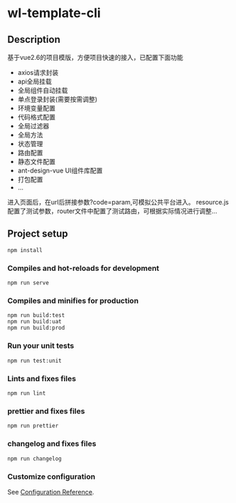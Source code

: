 # wl-template-cli

## Description

  基于vue2.6的项目模版，方便项目快速的接入，已配置下面功能

- axios请求封装
- api全局挂载
- 全局组件自动挂载
- 单点登录封装(需要按需调整)
- 环境变量配置
- 代码格式配置
- 全局过滤器
- 全局方法
- 状态管理
- 路由配置
- 静态文件配置
- ant-design-vue UI组件库配置
- 打包配置
- ...

进入页面后，在url后拼接参数?code=param,可模拟公共平台进入。 resource.js配置了测试参数，router文件中配置了测试路由，可根据实际情况进行调整...

## Project setup

```
npm install
```

### Compiles and hot-reloads for development

```
npm run serve
```

### Compiles and minifies for production

```
npm run build:test
npm run build:uat
npm run build:prod
```

### Run your unit tests

```
npm run test:unit
```

### Lints and fixes files

```
npm run lint
```

### prettier and fixes files

```
npm run prettier
```

### changelog and fixes files

```
npm run changelog
```

### Customize configuration

See [Configuration Reference](https://cli.vuejs.org/config/).
